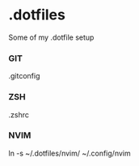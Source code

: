 # .dotfiles
Some of my .dotfile setup


### GIT
.gitconfig

### ZSH
.zshrc

### NVIM
ln -s ~/.dotfiles/nvim/ ~/.config/nvim

